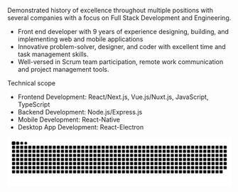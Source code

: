 Demonstrated history of excellence throughout multiple positions with several companies with a focus on Full Stack Development and Engineering.

- Front end developer with 9 years of experience designing, building, and implementing web and mobile applications
- Innovative problem-solver, designer, and coder with excellent time and task management skills.
- Well-versed in Scrum team participation, remote work communication and project management tools.

Technical scope
- Frontend Development: React/Next.js, Vue.js/Nuxt.js, JavaScript, TypeScript 
- Backend Development: Node.js/Express.js
- Mobile Development: React-Native
- Desktop App Development: React-Electron

![](https://github.com/Platane/snk/raw/output/github-contribution-grid-snake.svg)

<!--
**andywangdev/andywangdev** is a ✨ _special_ ✨ repository because its `README.md` (this file) appears on your GitHub profile.

Here are some ideas to get you started:

- 🔭 I’m currently working on ...
- 🌱 I’m currently learning ...
- 👯 I’m looking to collaborate on ...
- 🤔 I’m looking for help with ...
- 💬 Ask me about ...
- 📫 How to reach me: ...
- 😄 Pronouns: ...
- ⚡ Fun fact: ...
-->
